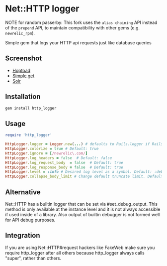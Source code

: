 # Net::HTTP logger

NOTE for random passerby: This fork uses the `alias chaining` API instead of the `prepend` API, to maintain compatibility with other gems (e.g. `newrelic_rpm`).

Simple gem that logs your HTTP api requests just like database queries


## Screenshot

* [Hoptoad](https://github.com/railsware/http_logger/raw/master/screenshots/hoptoad.png)
* [Simple get](https://github.com/railsware/http_logger/raw/master/screenshots/rails_console.png)
* [Solr](https://github.com/railsware/http_logger/raw/master/screenshots/solr.png)

## Installation

``` sh
gem install http_logger
```

## Usage

``` ruby
require 'http_logger'

HttpLogger.logger = Logger.new(...) # defaults to Rails.logger if Rails is defined
HttpLogger.colorize = true # Default: true
HttpLogger.ignore = [/newrelic\.com/]
HttpLogger.log_headers = false  # Default: false
HttpLogger.log_request_body  = false  # Default: true
HttpLogger.log_response_body = false  # Default: true
HttpLogger.level = :info # Desired log level as a symbol. Default: :debug
HttpLogger.collapse_body_limit # Change default truncate limit. Default: 5000
```

## Alternative

Net::HTTP has a builtin logger that can be set via \#set\_debug\_output.
This method is only available at the instance level and it is not always accessible if used inside of a library. Also output of builtin debugger is not formed well for API debug purposes.

## Integration

If you are using Net::HTTP#request hackers like FakeWeb make sure you require http\_logger after all others because http\_logger always calls "super", rather than others.
